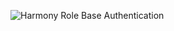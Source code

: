 
![Harmony Role Base Authentication](https://i.ibb.co/HrX7zyn/Untitled.png "Harmony Role Base Authentication")
